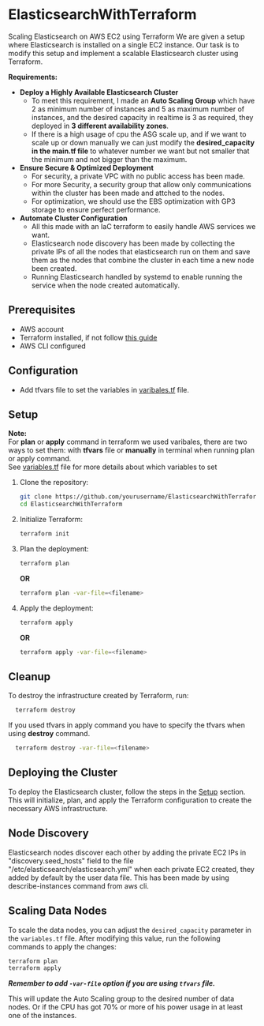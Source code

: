 # ElasticsearchWithTerraform

Scaling Elasticsearch on AWS EC2 using Terraform
We are given a setup where Elasticsearch is installed on a single EC2 instance.
Our task is to modify this setup and implement a scalable Elasticsearch cluster using Terraform.

**Requirements:**

- **Deploy a Highly Available Elasticsearch Cluster**
  - To meet this requirement, I made an **Auto Scaling Group** which have 2 as minimum number of instances and 5 as maximum number of instances, and the desired capacity in realtime is 3 as required, they deployed in **3 different availability zones**.
  - If there is a high usage of cpu the ASG scale up, and if we want to scale up or down manually we can just modify the **desired_capacity in the main.tf file** to whatever number we want but not smaller that the minimum and not bigger than the maximum.
- **Ensure Secure & Optimized Deployment**
  - For security, a private VPC with no public access has been made.
  - For more Security, a security group that allow only communications within the cluster has been made and attched to the nodes.
  - For optimization, we should use the EBS optimization with GP3 storage to ensure perfect performance.
- **Automate Cluster Configuration**
  - All this made with an IaC terraform to easily handle AWS services we want.
  - Elasticsearch node discovery has been made by collecting the private IPs of all the nodes that elasticsearch run on them and save them as the nodes that combine the cluster in each time a new node been created.
  - Running Elasticsearch handled by systemd to enable running the service when the node created automatically.

## Prerequisites

- AWS account
- Terraform installed, if not follow [this guide](https://learn.hashicorp.com/tutorials/terraform/install-cli?in=terraform/aws-get-started)
- AWS CLI configured

## Configuration

- Add tfvars file to set the variables in [varibales.tf](variables.tf) file.

## Setup

**Note:**\
For **plan** or **apply** command in terraform we used varibales, there are two ways to set them: with **tfvars** file or **manually** in terminal when running plan or apply command.\
See [variables.tf](variables.tf) file for more details about which variables to set

1. Clone the repository:

    ```sh
    git clone https://github.com/yourusername/ElasticsearchWithTerraform.git
    cd ElasticsearchWithTerraform
    ```

2. Initialize Terraform:

    ```sh
    terraform init
    ```

3. Plan the deployment:

    ```sh
    terraform plan
    ```

    **OR**

    ```sh
    terraform plan -var-file=<filename>
    ```

4. Apply the deployment:

    ```sh
    terraform apply
    ```

    **OR**

    ```sh
    terraform apply -var-file=<filename>
    ```

## Cleanup

To destroy the infrastructure created by Terraform, run:

  ```sh
    terraform destroy
  ```

If you used tfvars in apply command you have to specify the tfvars when using **destroy** command.

  ```sh
    terraform destroy -var-file=<filename>
  ```

## Deploying the Cluster

To deploy the Elasticsearch cluster, follow the steps in the [Setup](#setup) section. This will initialize, plan, and apply the Terraform configuration to create the necessary AWS infrastructure.

## Node Discovery

Elasticsearch nodes discover each other by adding the private EC2 IPs in "discovery.seed_hosts" field to the file "/etc/elasticsearch/elasticsearch.yml" when each private EC2 created, they added by default by the user data file.
This has been made by using describe-instances command from aws cli.

## Scaling Data Nodes

To scale the data nodes, you can adjust the `desired_capacity` parameter in the `variables.tf` file. After modifying this value, run the following commands to apply the changes:

```sh
terraform plan
terraform apply
```

***Remember to add `-var-file` option if you are using `tfvars` file.***

This will update the Auto Scaling group to the desired number of data nodes.
Or if the CPU has got 70% or more of his power usage in at least one of the instances.
